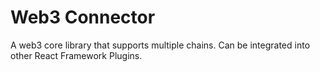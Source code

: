 # Web3 Connector

A web3 core library that supports multiple chains. Can be integrated into other React Framework Plugins. 
